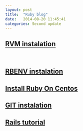 ```yaml
---
layout: post
title:  "Ruby blog"
date:   2014-08-20 11:45:41
categories: Second update
---
```

<div>
    <h2>
        <a href="http://www.andrehonsberg.com/article/install-rvm-ubuntu-1204-linux-for-ruby-193">RVM instalation</a>
    </h2></br>
    <h2>
        <a href="http://gorails.com/setup/ubuntu/13.10">RBENV instalation</a>
    </h2>
    <h2>
        <a href="https://www.digitalocean.com/community/tutorials/how-to-install-ruby-2-1-0-on-centos-6-5-using-rvm">Install Ruby On Centos</a>
    </h2>
    <h2>
        <a href="https://www.digitalocean.com/community/tutorials/how-to-install-git-on-ubuntu-12-04">GIT instalation</a>
    </h2>
    <h2>
        <a href="http://guides.rubyonrails.org/">Rails tutorial</a>
    </h2>
    
</div>
